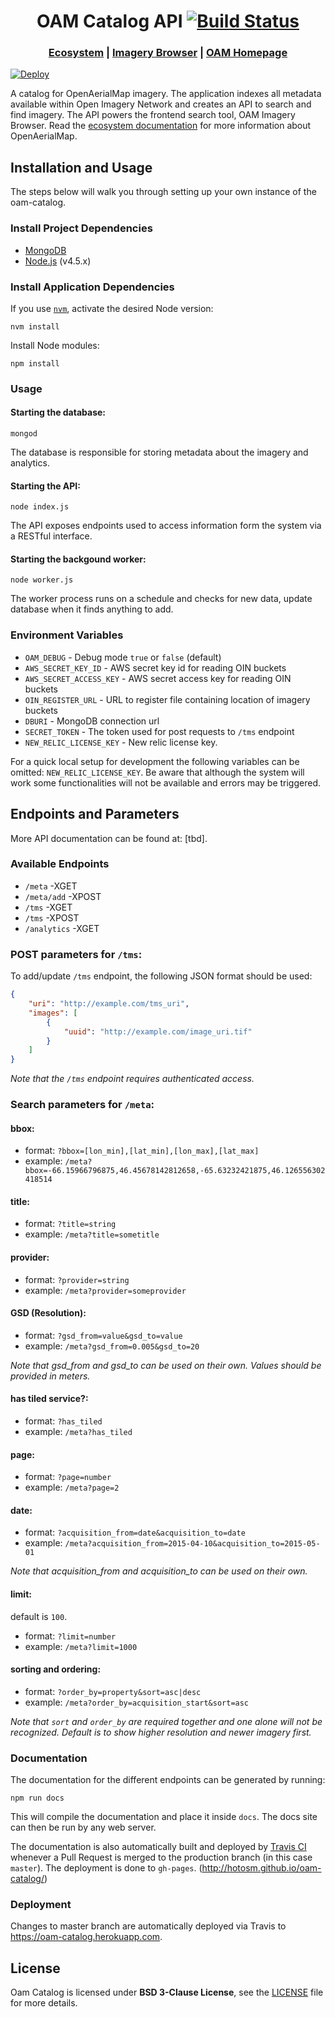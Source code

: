 <h1 align="center">OAM Catalog API
  <a href="https://travis-ci.org/hotosm/oam-catalog">
    <img src="https://api.travis-ci.org/hotosm/oam-catalog.svg?branch=master" alt="Build Status"></img>
  </a></h1>

<div align="center">
  <h3>
  <a href="https://docs.openaerialmap.org/ecosystem/getting-started/">Ecosystem</a>
  <span> | </span>
  <a href="https://github.com/hotosm/oam-browser">Imagery Browser</a>
  <span> | </span>
  <a href="https://github.com/hotosm/openaerialmap.org">OAM Homepage</a>
  </h3>
</div>

[![Deploy](https://www.herokucdn.com/deploy/button.png)](https://heroku.com/deploy)

A catalog for OpenAerialMap imagery. The application indexes all metadata available within Open Imagery Network and creates an API to search and find imagery. The API powers the frontend search tool, OAM Imagery Browser. Read the [ecosystem documentation](https://docs.openaerialmap.org/ecosystem/getting-started/) for more information about OpenAerialMap.

## Installation and Usage

The steps below will walk you through setting up your own instance of the oam-catalog.

### Install Project Dependencies

- [MongoDB](https://www.mongodb.org/)
- [Node.js](https://nodejs.org/) (v4.5.x)

### Install Application Dependencies

If you use [`nvm`](https://github.com/creationix/nvm), activate the desired Node version:

```
nvm install
```

Install Node modules:

```
npm install
```

### Usage

#### Starting the database:

```
mongod
```

The database is responsible for storing metadata about the imagery and analytics.

#### Starting the API:

```
node index.js
```

The API exposes endpoints used to access information form the system via a RESTful interface.

#### Starting the backgound worker:

```
node worker.js
```

The worker process runs on a schedule and checks for new data, update database when it finds anything to add.

### Environment Variables

- `OAM_DEBUG` - Debug mode `true` or `false` (default)
- `AWS_SECRET_KEY_ID` - AWS secret key id for reading OIN buckets
- `AWS_SECRET_ACCESS_KEY` - AWS secret access key for reading OIN buckets
- `OIN_REGISTER_URL` - URL to register file containing location of imagery buckets
- `DBURI` - MongoDB connection url
- `SECRET_TOKEN` - The token used for post requests to `/tms` endpoint
- `NEW_RELIC_LICENSE_KEY` - New relic license key.

For a quick local setup for development the following variables can be omitted: `NEW_RELIC_LICENSE_KEY`. Be aware that although the system will work some functionalities will not be available and errors may be triggered.

## Endpoints and Parameters

More API documentation can be found at: [tbd]. 

### Available Endpoints

-  `/meta` -XGET
-  `/meta/add` -XPOST
-  `/tms` -XGET
-  `/tms` -XPOST
-  `/analytics` -XGET

### POST parameters for `/tms`:

To add/update `/tms` endpoint, the following JSON format should be used:

```json
{
    "uri": "http://example.com/tms_uri",
    "images": [
        {
            "uuid": "http://example.com/image_uri.tif"
        }
    ]
}
```
*Note that the `/tms` endpoint requires authenticated access.*

### Search parameters for `/meta`:

#### bbox:

- format: `?bbox=[lon_min],[lat_min],[lon_max],[lat_max]`
- example: `/meta?bbox=-66.15966796875,46.45678142812658,-65.63232421875,46.126556302418514`

#### title:

- format: `?title=string`
- example: `/meta?title=sometitle`


#### provider:

- format: `?provider=string`
- example: `/meta?provider=someprovider`

#### GSD (Resolution):

- format: `?gsd_from=value&gsd_to=value`
- example: `/meta?gsd_from=0.005&gsd_to=20`

*Note that gsd_from and gsd_to can be used on their own. Values should be provided in meters.*

#### has tiled service?:

- format: `?has_tiled`
- example: `/meta?has_tiled`

#### page:

- format: `?page=number`
- example: `/meta?page=2`

#### date:
- format: `?acquisition_from=date&acquisition_to=date`
- example: `/meta?acquisition_from=2015-04-10&acquisition_to=2015-05-01`

*Note that acquisition_from and acquisition_to can be used on their own.*

#### limit:

default is `100`.

- format: `?limit=number`
- example: `/meta?limit=1000`

#### sorting and ordering:

- format: `?order_by=property&sort=asc|desc`
- example: `/meta?order_by=acquisition_start&sort=asc`

*Note that `sort` and `order_by` are required together and one alone will not be recognized. Default is to show higher resolution and newer imagery first.*

### Documentation
The documentation for the different endpoints can be generated by running:
```
npm run docs
```
This will compile the documentation and place it inside `docs`. The docs site can then be run by any web server.

The documentation is also automatically built and deployed by [Travis CI](https://travis-ci.org/) whenever a Pull Request is merged to the production branch (in this case `master`). The deployment is done to `gh-pages`. (http://hotosm.github.io/oam-catalog/)

### Deployment

Changes to master branch are automatically deployed via Travis to https://oam-catalog.herokuapp.com.

## License
Oam Catalog is licensed under **BSD 3-Clause License**, see the [LICENSE](LICENSE) file for more details.

